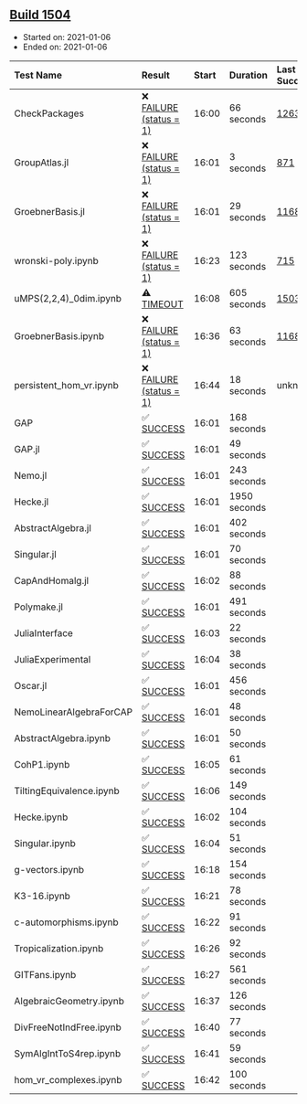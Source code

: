 ## [Build 1504](https://oscarci.mathematik.uni-kl.de/job/oscar-stable/1504/)

* Started on: 2021-01-06
* Ended on: 2021-01-06

| Test Name    | Result | Start | Duration | Last Success | First Failure |
|:-------------|:-------|:------|:---------|:-------------|:--------------|
| CheckPackages | ❌ [FAILURE (status = 1)](https://oscarci.mathematik.uni-kl.de/job/oscar-stable/1504/artifact/logs/build-1504/CheckPackages.log) | 16:00 | 66 seconds | [1263](https://oscarci.mathematik.uni-kl.de/job/oscar-stable/1263/) | [1264](https://oscarci.mathematik.uni-kl.de/job/oscar-stable/1264/) |
| GroupAtlas.jl | ❌ [FAILURE (status = 1)](https://oscarci.mathematik.uni-kl.de/job/oscar-stable/1504/artifact/logs/build-1504/GroupAtlas.jl.log) | 16:01 | 3 seconds | [871](https://oscarci.mathematik.uni-kl.de/job/oscar-stable/871/) | [872](https://oscarci.mathematik.uni-kl.de/job/oscar-stable/872/) |
| GroebnerBasis.jl | ❌ [FAILURE (status = 1)](https://oscarci.mathematik.uni-kl.de/job/oscar-stable/1504/artifact/logs/build-1504/GroebnerBasis.jl.log) | 16:01 | 29 seconds | [1168](https://oscarci.mathematik.uni-kl.de/job/oscar-stable/1168/) | [1169](https://oscarci.mathematik.uni-kl.de/job/oscar-stable/1169/) |
| wronski-poly.ipynb | ❌ [FAILURE (status = 1)](https://oscarci.mathematik.uni-kl.de/job/oscar-stable/1504/artifact/logs/build-1504/wronski-poly.ipynb.log) | 16:23 | 123 seconds | [715](https://oscarci.mathematik.uni-kl.de/job/oscar-stable/715/) | [716](https://oscarci.mathematik.uni-kl.de/job/oscar-stable/716/) |
| uMPS(2,2,4)_0dim.ipynb | ⚠ [TIMEOUT](https://oscarci.mathematik.uni-kl.de/job/oscar-stable/1504/artifact/logs/build-1504/uMPS-2-2-4-_0dim.ipynb.log) | 16:08 | 605 seconds | [1503](https://oscarci.mathematik.uni-kl.de/job/oscar-stable/1503/) | [1504](https://oscarci.mathematik.uni-kl.de/job/oscar-stable/1504/) |
| GroebnerBasis.ipynb | ❌ [FAILURE (status = 1)](https://oscarci.mathematik.uni-kl.de/job/oscar-stable/1504/artifact/logs/build-1504/GroebnerBasis.ipynb.log) | 16:36 | 63 seconds | [1168](https://oscarci.mathematik.uni-kl.de/job/oscar-stable/1168/) | [1169](https://oscarci.mathematik.uni-kl.de/job/oscar-stable/1169/) |
| persistent_hom_vr.ipynb | ❌ [FAILURE (status = 1)](https://oscarci.mathematik.uni-kl.de/job/oscar-stable/1504/artifact/logs/build-1504/persistent_hom_vr.ipynb.log) | 16:44 | 18 seconds | unknown | unknown |
| GAP | ✅ [SUCCESS](https://oscarci.mathematik.uni-kl.de/job/oscar-stable/1504/artifact/logs/build-1504/GAP.log) | 16:01 | 168 seconds |  |  |
| GAP.jl | ✅ [SUCCESS](https://oscarci.mathematik.uni-kl.de/job/oscar-stable/1504/artifact/logs/build-1504/GAP.jl.log) | 16:01 | 49 seconds |  |  |
| Nemo.jl | ✅ [SUCCESS](https://oscarci.mathematik.uni-kl.de/job/oscar-stable/1504/artifact/logs/build-1504/Nemo.jl.log) | 16:01 | 243 seconds |  |  |
| Hecke.jl | ✅ [SUCCESS](https://oscarci.mathematik.uni-kl.de/job/oscar-stable/1504/artifact/logs/build-1504/Hecke.jl.log) | 16:01 | 1950 seconds |  |  |
| AbstractAlgebra.jl | ✅ [SUCCESS](https://oscarci.mathematik.uni-kl.de/job/oscar-stable/1504/artifact/logs/build-1504/AbstractAlgebra.jl.log) | 16:01 | 402 seconds |  |  |
| Singular.jl | ✅ [SUCCESS](https://oscarci.mathematik.uni-kl.de/job/oscar-stable/1504/artifact/logs/build-1504/Singular.jl.log) | 16:01 | 70 seconds |  |  |
| CapAndHomalg.jl | ✅ [SUCCESS](https://oscarci.mathematik.uni-kl.de/job/oscar-stable/1504/artifact/logs/build-1504/CapAndHomalg.jl.log) | 16:02 | 88 seconds |  |  |
| Polymake.jl | ✅ [SUCCESS](https://oscarci.mathematik.uni-kl.de/job/oscar-stable/1504/artifact/logs/build-1504/Polymake.jl.log) | 16:01 | 491 seconds |  |  |
| JuliaInterface | ✅ [SUCCESS](https://oscarci.mathematik.uni-kl.de/job/oscar-stable/1504/artifact/logs/build-1504/JuliaInterface.log) | 16:03 | 22 seconds |  |  |
| JuliaExperimental | ✅ [SUCCESS](https://oscarci.mathematik.uni-kl.de/job/oscar-stable/1504/artifact/logs/build-1504/JuliaExperimental.log) | 16:04 | 38 seconds |  |  |
| Oscar.jl | ✅ [SUCCESS](https://oscarci.mathematik.uni-kl.de/job/oscar-stable/1504/artifact/logs/build-1504/Oscar.jl.log) | 16:01 | 456 seconds |  |  |
| NemoLinearAlgebraForCAP | ✅ [SUCCESS](https://oscarci.mathematik.uni-kl.de/job/oscar-stable/1504/artifact/logs/build-1504/NemoLinearAlgebraForCAP.log) | 16:01 | 48 seconds |  |  |
| AbstractAlgebra.ipynb | ✅ [SUCCESS](https://oscarci.mathematik.uni-kl.de/job/oscar-stable/1504/artifact/logs/build-1504/AbstractAlgebra.ipynb.log) | 16:01 | 50 seconds |  |  |
| CohP1.ipynb | ✅ [SUCCESS](https://oscarci.mathematik.uni-kl.de/job/oscar-stable/1504/artifact/logs/build-1504/CohP1.ipynb.log) | 16:05 | 61 seconds |  |  |
| TiltingEquivalence.ipynb | ✅ [SUCCESS](https://oscarci.mathematik.uni-kl.de/job/oscar-stable/1504/artifact/logs/build-1504/TiltingEquivalence.ipynb.log) | 16:06 | 149 seconds |  |  |
| Hecke.ipynb | ✅ [SUCCESS](https://oscarci.mathematik.uni-kl.de/job/oscar-stable/1504/artifact/logs/build-1504/Hecke.ipynb.log) | 16:02 | 104 seconds |  |  |
| Singular.ipynb | ✅ [SUCCESS](https://oscarci.mathematik.uni-kl.de/job/oscar-stable/1504/artifact/logs/build-1504/Singular.ipynb.log) | 16:04 | 51 seconds |  |  |
| g-vectors.ipynb | ✅ [SUCCESS](https://oscarci.mathematik.uni-kl.de/job/oscar-stable/1504/artifact/logs/build-1504/g-vectors.ipynb.log) | 16:18 | 154 seconds |  |  |
| K3-16.ipynb | ✅ [SUCCESS](https://oscarci.mathematik.uni-kl.de/job/oscar-stable/1504/artifact/logs/build-1504/K3-16.ipynb.log) | 16:21 | 78 seconds |  |  |
| c-automorphisms.ipynb | ✅ [SUCCESS](https://oscarci.mathematik.uni-kl.de/job/oscar-stable/1504/artifact/logs/build-1504/c-automorphisms.ipynb.log) | 16:22 | 91 seconds |  |  |
| Tropicalization.ipynb | ✅ [SUCCESS](https://oscarci.mathematik.uni-kl.de/job/oscar-stable/1504/artifact/logs/build-1504/Tropicalization.ipynb.log) | 16:26 | 92 seconds |  |  |
| GITFans.ipynb | ✅ [SUCCESS](https://oscarci.mathematik.uni-kl.de/job/oscar-stable/1504/artifact/logs/build-1504/GITFans.ipynb.log) | 16:27 | 561 seconds |  |  |
| AlgebraicGeometry.ipynb | ✅ [SUCCESS](https://oscarci.mathematik.uni-kl.de/job/oscar-stable/1504/artifact/logs/build-1504/AlgebraicGeometry.ipynb.log) | 16:37 | 126 seconds |  |  |
| DivFreeNotIndFree.ipynb | ✅ [SUCCESS](https://oscarci.mathematik.uni-kl.de/job/oscar-stable/1504/artifact/logs/build-1504/DivFreeNotIndFree.ipynb.log) | 16:40 | 77 seconds |  |  |
| SymAlgIntToS4rep.ipynb | ✅ [SUCCESS](https://oscarci.mathematik.uni-kl.de/job/oscar-stable/1504/artifact/logs/build-1504/SymAlgIntToS4rep.ipynb.log) | 16:41 | 59 seconds |  |  |
| hom_vr_complexes.ipynb | ✅ [SUCCESS](https://oscarci.mathematik.uni-kl.de/job/oscar-stable/1504/artifact/logs/build-1504/hom_vr_complexes.ipynb.log) | 16:42 | 100 seconds |  |  |
